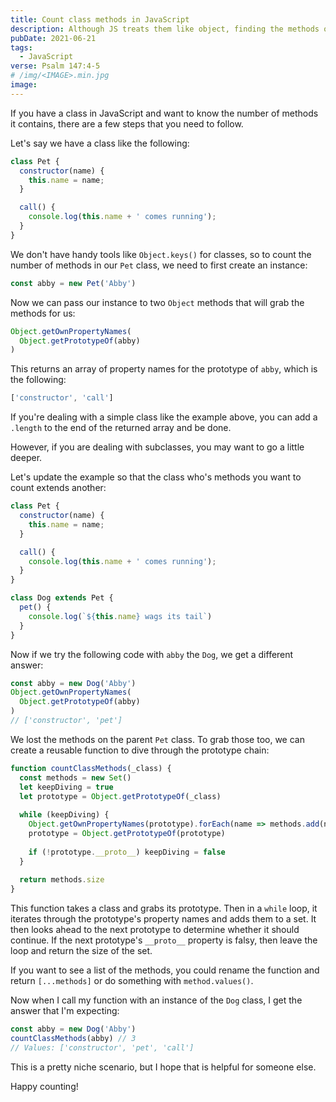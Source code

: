 ```yaml
---
title: Count class methods in JavaScript
description: Although JS treats them like object, finding the methods of a class programmatically is trickier than I thought.
pubDate: 2021-06-21
tags:
  - JavaScript
verse: Psalm 147:4-5
# /img/<IMAGE>.min.jpg
image:
---
```


If you have a class in JavaScript and want to know the number of methods it contains, there are a few steps that you need to follow.

Let's say we have a class like the following:

```js
class Pet {
  constructor(name) {
    this.name = name;
  }

  call() {
    console.log(this.name + ' comes running');
  }
}
```

We don't have handy tools like `Object.keys()` for classes, so to count the number of methods in our `Pet` class, we need to first create an instance:

```js
const abby = new Pet('Abby')
```

Now we can pass our instance to two `Object` methods that will grab the methods for us:

```js
Object.getOwnPropertyNames(
  Object.getPrototypeOf(abby)
)
```

This returns an array of property names for the prototype of `abby`, which is the following:

```js
['constructor', 'call']
```

If you're dealing with a simple class like the example above, you can add a `.length` to the end of the returned array and be done.

However, if you are dealing with subclasses, you may want to go a little deeper.

Let's update the example so that the class who's methods you want to count extends another:

```js
class Pet {
  constructor(name) {
    this.name = name;
  }

  call() {
    console.log(this.name + ' comes running');
  }
}

class Dog extends Pet {
  pet() {
    console.log(`${this.name} wags its tail`)
  }
}
```

Now if we try the following code with `abby` the `Dog`, we get a different answer:

```js
const abby = new Dog('Abby')
Object.getOwnPropertyNames(
  Object.getPrototypeOf(abby)
)
// ['constructor', 'pet']
```

We lost the methods on the parent `Pet` class. To grab those too, we can create a reusable function to dive through the prototype chain:

```js
function countClassMethods(_class) {
  const methods = new Set()
  let keepDiving = true
  let prototype = Object.getPrototypeOf(_class)
  
  while (keepDiving) {
    Object.getOwnPropertyNames(prototype).forEach(name => methods.add(name))
    prototype = Object.getPrototypeOf(prototype)
    
    if (!prototype.__proto__) keepDiving = false
  }
  
  return methods.size
}
```

This function takes a class and grabs its prototype. Then in a `while` loop, it iterates through the prototype's property names and adds them to a set. It then looks ahead to the next prototype to determine whether it should continue. If the next prototype's `__proto__` property is falsy, then leave the loop and return the size of the set.

If you want to see a list of the methods, you could rename the function and return `[...methods]` or do something with `method.values()`.

Now when I call my function with an instance of the `Dog` class, I get the answer that I'm expecting:

```js
const abby = new Dog('Abby')
countClassMethods(abby) // 3
// Values: ['constructor', 'pet', 'call']
```

This is a pretty niche scenario, but I hope that is helpful for someone else.

Happy counting!